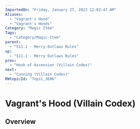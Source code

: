 ```yaml
---
ImportedOn: "Friday, January 27, 2023 12:02:47 AM"
Aliases:
  - "Vagrant's Hood"
  - "Vagrant's Hoods"
Category: "Magic Item"
Tags:
  - "Category/Magic-Item"
parent:
  - "S11.1 - Merry Outlaws Rules"
up:
  - "S11.1 - Merry Outlaws Rules"
prev:
  - "Hook of Ascension (Villain Codex)"
next:
  - "Cunning (Villain Codex)"
RWtopicId: "Topic_3696"
---
```

# Vagrant's Hood (Villain Codex)
## Overview
